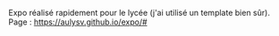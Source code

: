 Expo réalisé rapidement pour le lycée (j'ai utilisé un template bien sûr). 
Page : https://aulysv.github.io/expo/#


